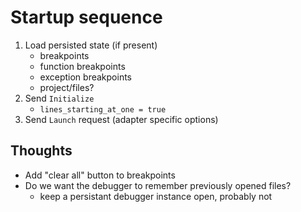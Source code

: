 # Startup sequence

1. Load persisted state (if present)
    * breakpoints
    * function breakpoints
    * exception breakpoints
    * project/files?
1. Send `Initialize`
    * `lines_starting_at_one = true`
1. Send `Launch` request (adapter specific options)

## Thoughts

* Add "clear all" button to breakpoints
* Do we want the debugger to remember previously opened files?
    * keep a persistant debugger instance open, probably not